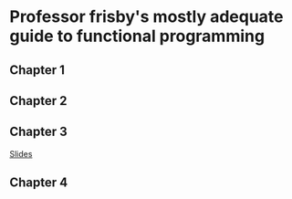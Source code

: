 # Professor frisby's mostly adequate guide to functional programming

## Chapter 1

## Chapter 2

## Chapter 3
[Slides](https://docs.google.com/presentation/d/1ibel2fYePTLf2qem6EuKiloax5HH3dGTSH3cRTpK-HA/edit?usp=sharing)

## Chapter 4
